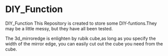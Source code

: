 # DIY_Function
DIY_Function
This Repository is created to store some DIY-funtions.They may be a little messy, but they have all been tested.

The 3d_mirroredge is enlighten by rubik cube,as long as you specify the width of the mirror edge, you can easily cut out the cube you need from the cube.
